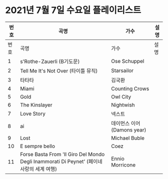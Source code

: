# 2021년 7월 7일 수요일 플레이리스트

| 번호 | 곡명 | 가수 | 설명 |
|------|------|------|------|
| 번호 | 곡명 | 가수 | 설명 |
| 1 | s'Rothe-Zauerli (B기도문) | Ose Schuppel |  |
| 2 | Tell Me It's Not Over (타이틀 뮤직) | Starsailor |  |
| 3 | 타타타 | 김국환 |  |
| 4 | Miami | Counting Crows |  |
| 5 | Gold | Owl City |  |
| 6 | The Kinslayer | Nightwish |  |
| 7 | Love Story | 넥스트 |  |
| 8 | ai | 데이먼스 이어 (Damons year) |  |
| 9 | Lost | Michael Buble |  |
| 10 | E sempre bello | Coez |  |
| 11 | Forse Basta From 'Il Giro Del Mondo Degli Inammorati Di Peynet' (페이네 사랑의 세계 여행) | Ennio Morricone |  |
